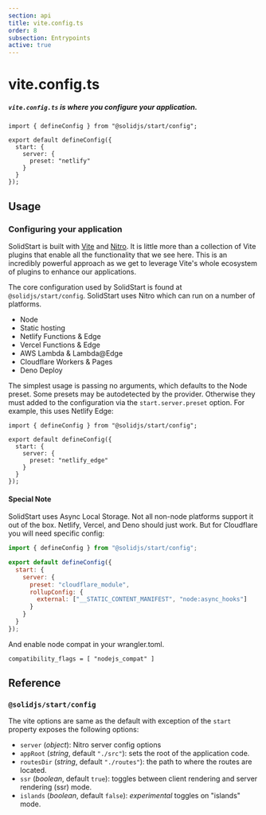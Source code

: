 ```yaml
---
section: api
title: vite.config.ts
order: 8
subsection: Entrypoints
active: true
---
```


# vite.config.ts

##### `vite.config.ts` is where you configure your application.

<div class="text-lg">

```tsx
import { defineConfig } from "@solidjs/start/config";

export default defineConfig({
  start: {
    server: {
      preset: "netlify"
    }
  }
});
```

</div>

<table-of-contents></table-of-contents>

## Usage

### Configuring your application

SolidStart is built with [Vite](https://vitejs.dev) and [Nitro](https://nitro.unjs.io). It is little more than a collection of Vite plugins that enable all the functionality that we see here. This is an incredibly powerful approach as we get to leverage Vite's whole ecosystem of plugins to enhance our applications.

The core configuration used by SolidStart is found at `@solidjs/start/config`. SolidStart uses Nitro which can run on a number of platforms.

- Node
- Static hosting
- Netlify Functions & Edge
- Vercel Functions & Edge
- AWS Lambda & Lambda@Edge
- Cloudflare Workers & Pages
- Deno Deploy

The simplest usage is passing no arguments, which defaults to the Node preset. Some presets may be autodetected by the provider. Otherwise they must added to the configuration via the `start.server.preset` option. For example, this uses Netlify Edge:

```tsx
import { defineConfig } from "@solidjs/start/config";

export default defineConfig({
  start: {
    server: {
      preset: "netlify_edge"
    }
  }
});
```

#### Special Note

SolidStart uses Async Local Storage. Not all non-node platforms support it out of the box. Netlify, Vercel, and Deno should just work. But for Cloudflare you will need specific config:

```js
import { defineConfig } from "@solidjs/start/config";

export default defineConfig({
  start: {
    server: {
      preset: "cloudflare_module",
      rollupConfig: {
        external: ["__STATIC_CONTENT_MANIFEST", "node:async_hooks"]
      }
    }
  }
});
```

And enable node compat in your wrangler.toml.

```
compatibility_flags = [ "nodejs_compat" ]
```

## Reference

### `@solidjs/start/config`

The vite options are same as the default with exception of the `start` property exposes the following options:

- `server` (_object_): Nitro server config options
- `appRoot` (_string_, default `"./src"`): sets the root of the application code.
- `routesDir` (_string_, default `"./routes"`): the path to where the routes are located.
- `ssr` (_boolean_, default `true`): toggles between client rendering and server rendering (ssr) mode.
- `islands` (_boolean_, default `false`): _experimental_ toggles on "islands" mode.
